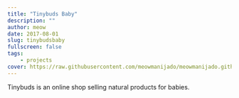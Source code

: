 ```yaml
---
title: "Tinybuds Baby"
description: ""
author: meow
date: 2017-08-01
slug: tinybudsbaby
fullscreen: false
tags:
    - projects
cover: https://raw.githubusercontent.com/meowmanijado/meowmanijado.github.io/develop/static/images/posts/tinybuds-homepage.jpg
---
```


Tinybuds is an online shop selling natural products for babies.